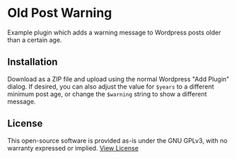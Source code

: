 # Old Post Warning

Example plugin which adds a warning message to Wordpress posts older than a certain age.

## Installation

Download as a ZIP file and upload using the normal Wordpress "Add Plugin" dialog. If desired, you can also adjust the value for `$years` to a different minimum post age, or change the `$warning` string to show a different message.

## License

This open-source software is provided as-is under the GNU GPLv3, with no warranty expressed or implied. [View License](LICENSE.md)
